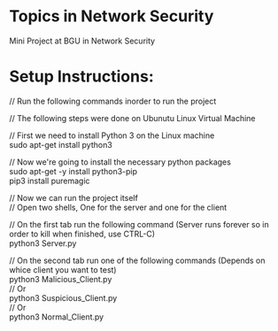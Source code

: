 # Topics in Network Security
 Mini Project at BGU in Network Security


# Setup Instructions:

// Run the following commands inorder to run the project

// The following steps were done on Ubunutu Linux Virtual Machine

// First we need to install Python 3 on the Linux machine\
sudo apt-get install python3

// Now we're going to install the necessary python packages\
sudo apt-get -y install python3-pip\
pip3 install puremagic

// Now we can run the project itself\
// Open two shells, One for the server and one for the client

// On the first tab run the following command (Server runs forever so in order to kill when finished, use CTRL-C)\
python3 Server.py

// On the second tab run one of the following commands (Depends on whice client you want to test)\
python3 Malicious_Client.py\
// Or\
python3 Suspicious_Client.py\
// Or\
python3 Normal_Client.py
